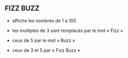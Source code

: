 ## FIZZ BUZZ

* affiche les nombres de 1 à 100

* les multiples de 3 sont remplacés par le mot « Fizz »

* ceux de 5 par le mot « Buzz »

* ceux de 3 et 5 par « Fizz Buzz »